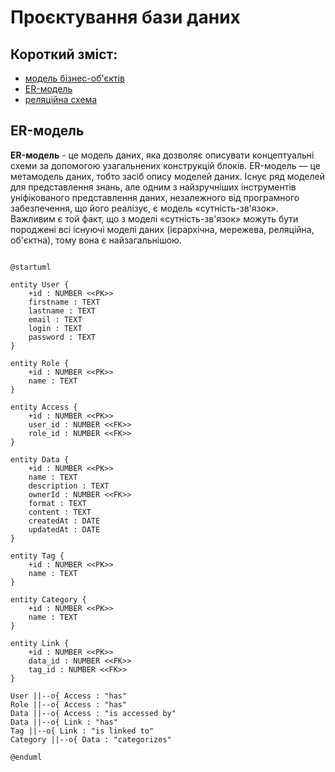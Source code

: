 # Проєктування бази даних

## Короткий зміст:
- [модель бізнес-об'єктів](#BusinessObjectsModel)
- [ER-модель](#ERModel)
- [реляційна схема](#RelationalSchema)

<span id="ERModel"></span>
## ER-модель
**ER-модель** - це модель даних, яка дозволяє описувати концептуальні схеми за допомогою узагальнених конструкцій блоків. ER-модель — це метамодель даних, тобто засіб опису моделей даних. Існує ряд моделей для представлення знань, але одним з найзручніших інструментів уніфікованого представлення даних, незалежного від програмного забезпечення, що його реалізує, є модель «сутність-зв'язок». Важливим є той факт, що з моделі «сутність-зв'язок» можуть бути породжені всі існуючі моделі даних (ієрархічна, мережева, реляційна, об'єктна), тому вона є найзагальнішою.

```plantuml

@startuml

entity User {
    +id : NUMBER <<PK>>
    firstname : TEXT
    lastname : TEXT
    email : TEXT
    login : TEXT
    password : TEXT
}

entity Role {
    +id : NUMBER <<PK>>
    name : TEXT
}

entity Access {
    +id : NUMBER <<PK>>
    user_id : NUMBER <<FK>>
    role_id : NUMBER <<FK>>
}

entity Data {
    +id : NUMBER <<PK>>
    name : TEXT
    description : TEXT
    ownerId : NUMBER <<FK>>
    format : TEXT
    content : TEXT
    createdAt : DATE
    updatedAt : DATE
}

entity Tag {
    +id : NUMBER <<PK>>
    name : TEXT
}

entity Category {
    +id : NUMBER <<PK>>
    name : TEXT
}

entity Link {
    +id : NUMBER <<PK>>
    data_id : NUMBER <<FK>>
    tag_id : NUMBER <<FK>>
}

User ||--o{ Access : "has"
Role ||--o{ Access : "has"
Data ||--o{ Access : "is accessed by"
Data ||--o{ Link : "has"
Tag ||--o{ Link : "is linked to"
Category ||--o{ Data : "categorizes"

@enduml
```

</center>
